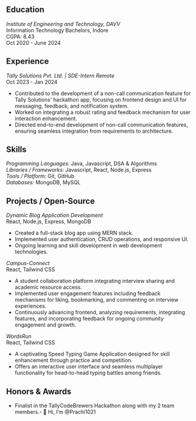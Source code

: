 

## Education
*Institute of Engineering and Technology, DAVV*  
Information Technology Bachelors, Indore  
CGPA: 8.43  
Oct 2020 - June 2024

## Experience
*Tally Solutions Pvt. Ltd. | SDE-Intern Remote*  
Oct 2023 - Jan 2024  
- Contributed to the development of a non-call communication feature for Tally Solutions' hackathon app, focusing on frontend design and UI for messaging, feedback, and notification system.
- Worked on integrating a robust rating and feedback mechanism for user interaction enhancement.
- Directed end-to-end development of non-call communication features, ensuring seamless integration from requirements to architecture.

## Skills
*Programming Languages:* Java, Javascript, DSA & Algorithms  
*Libraries / Frameworks:* Javascript, React, Node.js, Express  
*Tools / Platform:* Git, GitHub  
*Databases:* MongoDB, MySQL

## Projects / Open-Source
*Dynamic Blog Application Development*  
React, Node.js, Express, MongoDB  
- Created a full-stack blog app using MERN stack.
- Implemented user authentication, CRUD operations, and responsive UI.
- Ongoing learning and skill development in web development technologies.

*Campus-Connect*  
React, Tailwind CSS  
- A student collaboration platform integrating interview sharing and academic resource access.
- Implemented user engagement features including feedback mechanisms for liking, bookmarking, and commenting on interview experiences.
- Continuously advancing frontend, analyzing requirements, integrating features, and incorporating feedback for ongoing community engagement and growth.

*WordsRun*  
React, Tailwind CSS  
- A captivating Speed Typing Game Application designed for skill enhancement through practice and competition.
- Offers an interactive user interface and seamless multiplayer functionality for head-to-head typing battles among friends.

## Honors & Awards
- Finalist in the TallyCodeBrewers Hackathon along with my 2 team members.- 👋 Hi, I’m @Prachi1021

